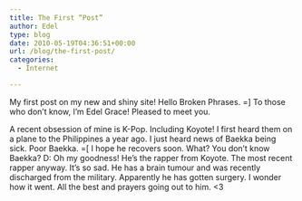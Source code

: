 ```yaml
---
title: The First “Post”
author: Edel
type: blog
date: 2010-05-19T04:36:51+00:00
url: /blog/the-first-post/
categories:
  - Internet

---
```

My first post on my new and shiny site! Hello Broken Phrases. =] To those who don’t know, I’m Edel Grace! Pleased to meet you.

A recent obsession of mine is K-Pop. Including Koyote! I first heard them on a plane to the Philippines a year ago. I just heard news of Baekka being sick. Poor Baekka. =[ I hope he recovers soon. What? You don’t know Baekka? D: Oh my goodness! He’s the rapper from Koyote. The most recent rapper anyway. It’s so sad. He has a brain tumour and was recently discharged from the military. Apparently he has gotten surgery. I wonder how it went. All the best and prayers going out to him. <3



